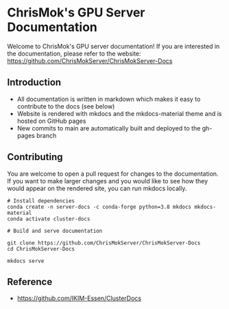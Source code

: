 # ChrisMok's GPU Server Documentation
Welcome to ChrisMok's GPU server documentation! If you are interested in the documentation, please refer to the website: https://github.com/ChrisMokServer/ChrisMokServer-Docs


## Introduction

+ All documentation is written in markdown which makes it easy to contribute to the docs (see below)
+ Website is rendered with mkdocs and the mkdocs-material theme and is hosted on GitHub pages
+ New commits to main are automatically built and deployed to the gh-pages branch


## Contributing

You are welcome to open a pull request for changes to the documentation. If you want to make larger changes and you would like to see how they would appear on the rendered site, you can run mkdocs locally.

```
# Install dependencies
conda create -n server-docs -c conda-forge python=3.8 mkdocs mkdocs-material
conda activate cluster-docs

# Build and serve documentation

git clone https://github.com/ChrisMokServer/ChrisMokServer-Docs
cd ChrisMokServer-Docs

mkdocs serve
```


## Reference
+ https://github.com/IKIM-Essen/ClusterDocs

